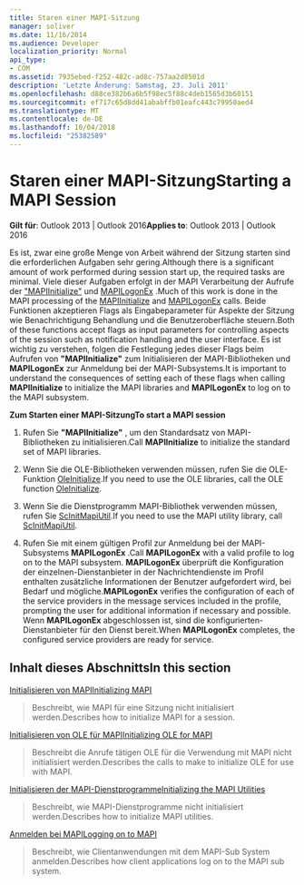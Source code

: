 ```yaml
---
title: Staren einer MAPI-Sitzung
manager: soliver
ms.date: 11/16/2014
ms.audience: Developer
localization_priority: Normal
api_type:
- COM
ms.assetid: 7935ebed-f252-482c-ad8c-757aa2d8501d
description: 'Letzte Änderung: Samstag, 23. Juli 2011'
ms.openlocfilehash: d88ce382b6a6b5f98ec5f88c4deb1565d3b60151
ms.sourcegitcommit: ef717c65d8dd41ababffb01eafc443c79950aed4
ms.translationtype: MT
ms.contentlocale: de-DE
ms.lasthandoff: 10/04/2018
ms.locfileid: "25382589"
---
```

# <a name="starting-a-mapi-session"></a><span data-ttu-id="3b19a-103">Staren einer MAPI-Sitzung</span><span class="sxs-lookup"><span data-stu-id="3b19a-103">Starting a MAPI Session</span></span>

  
  
<span data-ttu-id="3b19a-104">**Gilt für**: Outlook 2013 | Outlook 2016</span><span class="sxs-lookup"><span data-stu-id="3b19a-104">**Applies to**: Outlook 2013 | Outlook 2016</span></span> 
  
<span data-ttu-id="3b19a-105">Es ist, zwar eine große Menge von Arbeit während der Sitzung starten sind die erforderlichen Aufgaben sehr gering.</span><span class="sxs-lookup"><span data-stu-id="3b19a-105">Although there is a significant amount of work performed during session start up, the required tasks are minimal.</span></span> <span data-ttu-id="3b19a-106">Viele dieser Aufgaben erfolgt in der MAPI Verarbeitung der Aufrufe der ["MAPIInitialize"](mapiinitialize.md) und [MAPILogonEx](mapilogonex.md) .</span><span class="sxs-lookup"><span data-stu-id="3b19a-106">Much of this work is done in the MAPI processing of the [MAPIInitialize](mapiinitialize.md) and [MAPILogonEx](mapilogonex.md) calls.</span></span> <span data-ttu-id="3b19a-107">Beide Funktionen akzeptieren Flags als Eingabeparameter für Aspekte der Sitzung wie Benachrichtigung Behandlung und die Benutzeroberfläche steuern.</span><span class="sxs-lookup"><span data-stu-id="3b19a-107">Both of these functions accept flags as input parameters for controlling aspects of the session such as notification handling and the user interface.</span></span> <span data-ttu-id="3b19a-108">Es ist wichtig zu verstehen, folgen die Festlegung jedes dieser Flags beim Aufrufen von **"MAPIInitialize"** zum Initialisieren der MAPI-Bibliotheken und **MAPILogonEx** zur Anmeldung bei der MAPI-Subsystems.</span><span class="sxs-lookup"><span data-stu-id="3b19a-108">It is important to understand the consequences of setting each of these flags when calling **MAPIInitialize** to initialize the MAPI libraries and **MAPILogonEx** to log on to the MAPI subsystem.</span></span> 
  
 <span data-ttu-id="3b19a-109">**Zum Starten einer MAPI-Sitzung**</span><span class="sxs-lookup"><span data-stu-id="3b19a-109">**To start a MAPI session**</span></span>
  
1. <span data-ttu-id="3b19a-110">Rufen Sie **"MAPIInitialize"** , um den Standardsatz von MAPI-Bibliotheken zu initialisieren.</span><span class="sxs-lookup"><span data-stu-id="3b19a-110">Call **MAPIInitialize** to initialize the standard set of MAPI libraries.</span></span> 
    
2. <span data-ttu-id="3b19a-111">Wenn Sie die OLE-Bibliotheken verwenden müssen, rufen Sie die OLE-Funktion [OleInitialize](https://msdn.microsoft.com/library/9a13e7a0-f2e2-466b-98f5-38d5972fa391%28Office.15%29.aspx).</span><span class="sxs-lookup"><span data-stu-id="3b19a-111">If you need to use the OLE libraries, call the OLE function [OleInitialize](https://msdn.microsoft.com/library/9a13e7a0-f2e2-466b-98f5-38d5972fa391%28Office.15%29.aspx).</span></span>
    
3. <span data-ttu-id="3b19a-112">Wenn Sie die Dienstprogramm MAPI-Bibliothek verwenden müssen, rufen Sie [ScInitMapiUtil](scinitmapiutil.md).</span><span class="sxs-lookup"><span data-stu-id="3b19a-112">If you need to use the MAPI utility library, call [ScInitMapiUtil](scinitmapiutil.md).</span></span>
    
4. <span data-ttu-id="3b19a-113">Rufen Sie mit einem gültigen Profil zur Anmeldung bei der MAPI-Subsystems **MAPILogonEx** .</span><span class="sxs-lookup"><span data-stu-id="3b19a-113">Call **MAPILogonEx** with a valid profile to log on to the MAPI subsystem.</span></span> <span data-ttu-id="3b19a-114">**MAPILogonEx** überprüft die Konfiguration der einzelnen-Dienstanbieter in der Nachrichtendienste im Profil enthalten zusätzliche Informationen der Benutzer aufgefordert wird, bei Bedarf und mögliche.</span><span class="sxs-lookup"><span data-stu-id="3b19a-114">**MAPILogonEx** verifies the configuration of each of the service providers in the message services included in the profile, prompting the user for additional information if necessary and possible.</span></span> <span data-ttu-id="3b19a-115">Wenn **MAPILogonEx** abgeschlossen ist, sind die konfigurierten-Dienstanbieter für den Dienst bereit.</span><span class="sxs-lookup"><span data-stu-id="3b19a-115">When **MAPILogonEx** completes, the configured service providers are ready for service.</span></span> 
    
## <a name="in-this-section"></a><span data-ttu-id="3b19a-116">Inhalt dieses Abschnitts</span><span class="sxs-lookup"><span data-stu-id="3b19a-116">In this section</span></span>

[<span data-ttu-id="3b19a-117">Initialisieren von MAPI</span><span class="sxs-lookup"><span data-stu-id="3b19a-117">Initializing MAPI</span></span>](initializing-mapi.md)
  
> <span data-ttu-id="3b19a-118">Beschreibt, wie MAPI für eine Sitzung nicht initialisiert werden.</span><span class="sxs-lookup"><span data-stu-id="3b19a-118">Describes how to initialize MAPI for a session.</span></span>
    
[<span data-ttu-id="3b19a-119">Initialisieren von OLE für MAPI</span><span class="sxs-lookup"><span data-stu-id="3b19a-119">Initializing OLE for MAPI</span></span>](initializing-ole-for-mapi.md)
  
> <span data-ttu-id="3b19a-120">Beschreibt die Anrufe tätigen OLE für die Verwendung mit MAPI nicht initialisiert werden.</span><span class="sxs-lookup"><span data-stu-id="3b19a-120">Describes the calls to make to initialize OLE for use with MAPI.</span></span>
    
[<span data-ttu-id="3b19a-121">Initialisieren der MAPI-Dienstprogramme</span><span class="sxs-lookup"><span data-stu-id="3b19a-121">Initializing the MAPI Utilities</span></span>](initializing-the-mapi-utilities.md)
  
> <span data-ttu-id="3b19a-122">Beschreibt, wie MAPI-Dienstprogramme nicht initialisiert werden.</span><span class="sxs-lookup"><span data-stu-id="3b19a-122">Describes how to initialize MAPI utilities.</span></span>
    
[<span data-ttu-id="3b19a-123">Anmelden bei MAPI</span><span class="sxs-lookup"><span data-stu-id="3b19a-123">Logging on to MAPI</span></span>](logging-on-to-mapi.md)
  
> <span data-ttu-id="3b19a-124">Beschreibt, wie Clientanwendungen mit dem MAPI-Sub System anmelden.</span><span class="sxs-lookup"><span data-stu-id="3b19a-124">Describes how client applications log on to the MAPI sub system.</span></span>
    

